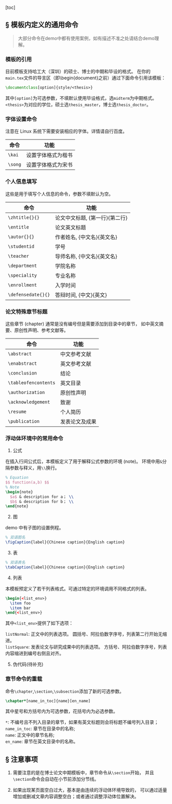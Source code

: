 [toc]

## § 模板内定义的通用命令
> 大部分命令在demo中都有使用案例，如有描述不准之处请结合demo理解。

### 模板的引用
目前模板支持哈工大（深圳）的硕士、博士的中期和毕设的格式。
在你的`main.tex`文件的导言区（即\begin{document}之前）通过下面命令引用该模板：
```tex
\documentclass[option]{style/<thesis>}
```
其中`[option]`为可选参数，不填默认使用毕设格式，选`midterm`为中期格式。
`<thesis>`为对应的学位，硕士选`thesis_master`，博士选`thesis_doctor`。

### 字体设置命令
注意在 Linux 系统下需要安装相应的字体。详情请自行百度。

| 命令    | 功能               |
| ---     | ---                |
| `\kai`  | 设置字体格式为楷书 |
| `\song` | 设置字体格式为宋书 |


### 个人信息填写
这些是用于填写个人信息的命令，参数不填默认为空。

| 命令               | 功能                           |
| ---                | ---                            |
| `\zhtitle{}{}`     | 论文中文标题, {第一行}{第二行} |
| `\entitle`         | 论文英文标题                   |
| `\autor{}{}`       | 作者姓名, {中文名}{英文名}     |
| `\studentid`       | 学号                           |
| `\teacher`         | 导师名称, {中文名}{英文名}     |
| `\department`      | 学院名称                       |
| `\speciality`      | 专业名称                       |
| `\enrollment`      | 入学时间                       |
| `\defensedate{}{}` | 答辩时间, {中文}{英文}         |



### 论文特殊章节标题

这些章节 (chapter) 通常是没有编号但是需要添加到目录中的章节，
如中英文摘要、原创性声明、参考文献等。

| 命令                 | 功能           |
| ---                  | ---            |
| `\abstract`          | 中文参考文献   |
| `\enabstract`        | 英文参考文献   |
| `\conclusion`        | 结论           |
| `\tableofencontents` | 英文目录       |
| `\authorization`     | 原创性声明     |
| `\acknowledgement`   | 致谢           |
| `\resume`            | 个人简历       |
| `\publication`       | 发表论文及成果 |


### 浮动体环境中的常用命令
1. 公式  

在插入行间公式后，本模板定义了用于解释公式参数的环境 (note)。
环境中用`&`分隔参数与释义，用`\\`换行。
```tex
% Equation
$$ function(a,b) $$
% Note
\begin{note}
  $a$ & description for a； \\
  $b$ & description for b； \\
\end{note}
```

2. 图  

demo 中有子图的设置例程。
```tex
% 双语图名
\figCaption{label}{Chinese caption}{English caption}
```

3. 表
```tex
% 双语表名
\tabCaption{label}{Chinese caption}{English caption}
```

4. 列表

本模板预定义了若干列表格式。可通过特定的环境调用不同格式的列表。
```tex
\begin{<list_env>}
  \item foo
  \item bar
\end{<list_env>}
```
其中`<list_env>`提供了如下选项：  

`listNormal`: 正文中的列表选项。
圆括号、阿拉伯数字序号，列表第二行开始无缩进。  
`listSquare`: 发表论文与研究成果中的列表选项。
方括号、阿拉伯数字序号，列表内容缩进到编号右侧且对齐。  

5. 伪代码(待补充)

### 章节命令的重载
命令`\chapter`,`\section`,`\subsection`添加了新的可选参数。
```tex
\chapter*[name_in_toc]{name}[en_name]
```
其中星号和方括号内为可选参数，花括号内为必选参数。  

`*`: 不编号且不列入目录的章节，如果有英文标题则会将标题不编号列入目录；  
`name_in_toc`: 章节在目录中的名称;  
`name`: 正文中的章节名称;  
`en_name`: 章节在英文目录中的名称。  

## § 注意事项
1. 需要注意的是在博士论文中期模板中，章节命令从`\section`开始，
并且`\section`命令会自动在小节前添加分节线。

1. 如果出现某页面空白过大，基本是由连续的浮动体环境导致的，
可以通过适量增加或删减文章内容调整空白；或者通过调整浮动体位置解决。


